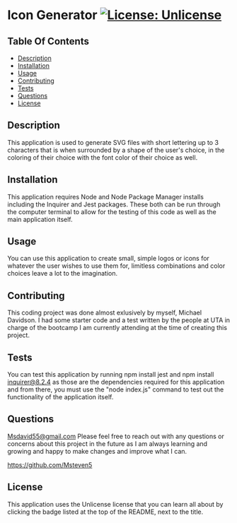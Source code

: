 # Icon Generator            [![License: Unlicense](https://img.shields.io/badge/license-Unlicense-blue.svg)](http://unlicense.org/)

## Table Of Contents

- [Description](#Description)
- [Installation](#Installation)
- [Usage](#Usage)
- [Contributing](#Contributing)
- [Tests](#Tests)
- [Questions](#Questions)
- [License](#License)

## Description

This application is used to generate SVG files with short lettering up to 3 characters that is when surrounded by a shape of the user's choice, in the coloring of their choice with the font color of their choice as well.

## Installation

This application requires Node and Node Package Manager installs including the Inquirer and Jest packages. These both can be run through the computer terminal to allow for the testing of this code as well as the main application itself.

## Usage

You can use this application to create small, simple logos or icons for whatever the user wishes to use them for, limitless combinations and color choices leave a lot to the imagination.

## Contributing

This coding project was done almost exlusively by myself, Michael Davidson. I had some starter code and a test written by the people at UTA in charge of the bootcamp I am currently attending at the time of creating this project.

## Tests

You can test this application by running npm install jest and npm install inquirer@8.2.4 as those are the dependencies required for this application and from there, you must use the "node index.js" command to test out the functionality of the application itself.

## Questions

Msdavid55@gmail.com Please feel free to reach out with any questions or concerns about this project in the future as I am always learning and growing and happy to make changes and improve what I can.

https://github.com/Msteven5

## License

This application uses the Unlicense license that you can learn all about by clicking the badge listed at the top of the README, next to the title.